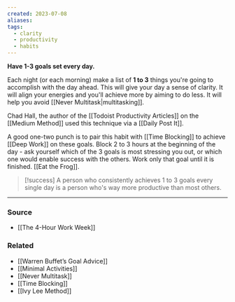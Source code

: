 ```yaml
---
created: 2023-07-08
aliases: 
tags:
  - clarity
  - productivity
  - habits
---
```

**Have 1-3 goals set every day.**

Each night (or each morning) make a list of **1 to 3** things you're going to accomplish with the day ahead. This will give your day a sense of clarity. It will align your energies and you'll achieve more by aiming to do less. It will help you avoid [[Never Multitask|multitasking]].

Chad Hall, the author of the [[Todoist Productivity Articles]] on the [[Medium Method]] used this technique via a [[Daily Post It]].

A good one-two punch is to pair this habit with [[Time Blocking]] to achieve [[Deep Work]] on these goals. Block 2 to 3 hours at the beginning of the day - ask yourself which of the 3 goals is most stressing you out, or which one would enable success with the others. Work only that goal until it is finished. [[Eat the Frog]].

> [!success] A person who consistently achieves 1 to 3 goals every single day is a person who's way more productive than most others.

---

### Source
- [[The 4-Hour Work Week]]

### Related
- [[Warren Buffet’s Goal Advice]]
- [[Minimal Activities]]
- [[Never Multitask]]
- [[Time Blocking]]
- [[Ivy Lee Method]]